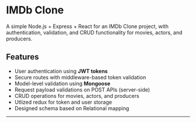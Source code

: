 # IMDb Clone

A simple Node.js + Express + React for an IMDb Clone project, with authentication, validation, and CRUD functionality for movies, actors, and producers.

## Features

- User authentication using **JWT tokens**
- Secure routes with middleware-based token validation
- Model-level validation using **Mongoose**
- Request payload validations on POST APIs (server-side)
- CRUD operations for movies, actors, and producers
- Utlized redux for token and user storage
- Designed schema based on Relational mapping
 

---
